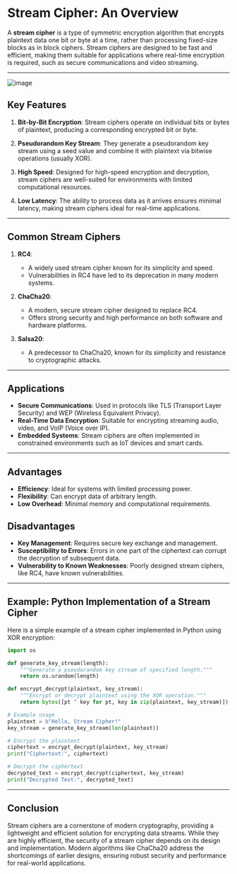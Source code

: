 # Stream Cipher: An Overview

A **stream cipher** is a type of symmetric encryption algorithm that encrypts plaintext data one bit or byte at a time, rather than processing fixed-size blocks as in block ciphers. Stream ciphers are designed to be fast and efficient, making them suitable for applications where real-time encryption is required, such as secure communications and video streaming.

---

![image](https://github.com/user-attachments/assets/b61c366f-7f4f-4895-8dc4-6e1ff3b44873)

## Key Features

1. **Bit-by-Bit Encryption**:
   Stream ciphers operate on individual bits or bytes of plaintext, producing a corresponding encrypted bit or byte.

2. **Pseudorandom Key Stream**:
   They generate a pseudorandom key stream using a seed value and combine it with plaintext via bitwise operations (usually XOR).

3. **High Speed**:
   Designed for high-speed encryption and decryption, stream ciphers are well-suited for environments with limited computational resources.

4. **Low Latency**:
   The ability to process data as it arrives ensures minimal latency, making stream ciphers ideal for real-time applications.

---

## Common Stream Ciphers

1. **RC4**:
   - A widely used stream cipher known for its simplicity and speed.
   - Vulnerabilities in RC4 have led to its deprecation in many modern systems.

2. **ChaCha20**:
   - A modern, secure stream cipher designed to replace RC4.
   - Offers strong security and high performance on both software and hardware platforms.

3. **Salsa20**:
   - A predecessor to ChaCha20, known for its simplicity and resistance to cryptographic attacks.

---

## Applications

- **Secure Communications**: Used in protocols like TLS (Transport Layer Security) and WEP (Wireless Equivalent Privacy).
- **Real-Time Data Encryption**: Suitable for encrypting streaming audio, video, and VoIP (Voice over IP).
- **Embedded Systems**: Stream ciphers are often implemented in constrained environments such as IoT devices and smart cards.

---

## Advantages

- **Efficiency**: Ideal for systems with limited processing power.
- **Flexibility**: Can encrypt data of arbitrary length.
- **Low Overhead**: Minimal memory and computational requirements.

## Disadvantages

- **Key Management**: Requires secure key exchange and management.
- **Susceptibility to Errors**: Errors in one part of the ciphertext can corrupt the decryption of subsequent data.
- **Vulnerability to Known Weaknesses**: Poorly designed stream ciphers, like RC4, have known vulnerabilities.

---

## Example: Python Implementation of a Stream Cipher

Here is a simple example of a stream cipher implemented in Python using XOR encryption:

```python
import os

def generate_key_stream(length):
    """Generate a pseudorandom key stream of specified length."""
    return os.urandom(length)

def encrypt_decrypt(plaintext, key_stream):
    """Encrypt or decrypt plaintext using the XOR operation."""
    return bytes([pt ^ key for pt, key in zip(plaintext, key_stream)])

# Example usage
plaintext = b"Hello, Stream Cipher!"
key_stream = generate_key_stream(len(plaintext))

# Encrypt the plaintext
ciphertext = encrypt_decrypt(plaintext, key_stream)
print("Ciphertext:", ciphertext)

# Decrypt the ciphertext
decrypted_text = encrypt_decrypt(ciphertext, key_stream)
print("Decrypted Text:", decrypted_text)
```

---

## Conclusion

Stream ciphers are a cornerstone of modern cryptography, providing a lightweight and efficient solution for encrypting data streams. While they are highly efficient, the security of a stream cipher depends on its design and implementation. Modern algorithms like ChaCha20 address the shortcomings of earlier designs, ensuring robust security and performance for real-world applications.
